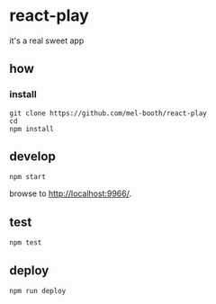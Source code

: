 
# react-play

it's a real sweet app

## how

### install

```
git clone https://github.com/mel-booth/react-play
cd 
npm install
```

## develop

```
npm start
```

browse to <http://localhost:9966/>.

## test

```
npm test
```

## deploy

```
npm run deploy
```

